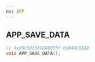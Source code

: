 ```yaml
---
ns: APP
---
```

## APP_SAVE_DATA

```c
// 0x95C5D356CDA6E85F 0x84A3918D
void APP_SAVE_DATA();
```


